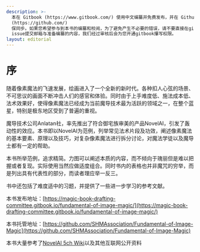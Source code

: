 ```yaml
---
description: >-
  本在 Gitbook (https://www.gitbook.com/) 使用中文编纂并免费发布，并在 Github
  (https://github.com/)
  保同步。如果您希望参与到本书的编纂和校阅，为了避免产生不必要的错误，请不要直接在github点击编辑并进行更新，而是通过提交PR，或者通过github
  issue提交邮箱与准备编纂的内容，我们经过审核后会为您开通gitbook攥写权限。
layout: editorial
---
```


# 序

随着像素魔法的飞速发展，绘画进入了一个全新的新时代。各种扣人心弦的场景、不可思议的画面不断冲击人们的感官和体验。同时由于上手难度低、施法成本低、法术效果好，使得像素魔法已经成为当前魔导技术最为活跃的领域之一，在整个蓝星，特别是极东地区受到了普遍的重视。

魔导技术公司Anlatan社，率先推出了符合御宅族审美的产品NovelAI，引发了轰动性的效应。本书即以NovelAI为范例，列举常见法术片段及功效，阐述像素魔法的基本要素、原理以及技巧，对复杂像素魔法进行拆分讨论，对魔法学徒以及魔导士都有一定的帮助。

本书所举范例，追求精简。力图可以阐述本质的内容，而不倾向于瑰丽但是难以把握或者复现。实际使用当然应做适度组合。同时书内的表格也并非魔咒的穷举，而是列出具有代表性的部分，而读者理应举一反三。

书中还包括了难度适中的习题，并提供了一些进一步学习的参考文献。



本书发布地址：[https://magic-book-drafting-committee.gitbook.io/fundamental-of-image-magic/](https://magic-book-drafting-committee.gitbook.io/fundamental-of-image-magic/)

本书托管地址：[https://github.com/SHMAssociation/Fundamental-of-Image-Magic](https://github.com/SHMAssociation/Fundamental-of-Image-Magic)

本书大量参考了[NovelAI 5ch Wiki](https://seesaawiki.jp/nai_ch/)以及其他互联网公开资料
